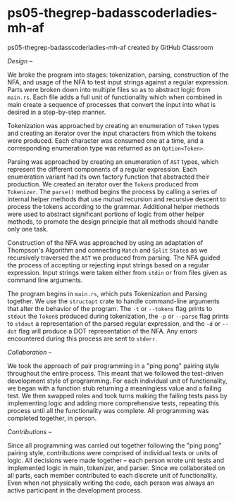 # ps05-thegrep-badasscoderladies-mh-af
ps05-thegrep-badasscoderladies-mh-af created by GitHub Classroom


_Design –_

We broke the program into stages: tokenization, parsing, construction of the NFA, and usage of the NFA to test input strings against a regular expression. Parts were broken down into multiple files so as to abstract logic from `main.rs`. Each file adds a full unit of functionality which when combined in main create a sequence of processes that convert the input into what is desired in a step-by-step manner.

Tokenization was approached by creating an enumeration of `Token` types and creating an iterator over the input characters from which the tokens were produced. Each character was consumed one at a time, and a corresponding enumeration type was returned as an `Option<Token>`.

Parsing was approached by creating an enumeration of `AST` types, which represent the different components of a regular expression. Each enumeration variant had its own factory function that abstracted their production. We created an iterator over the `Token`s produced from `Tokenizer`. The `parse()` method begins the process by calling a series of internal helper methods that use mutual recursion and recursive descent to process the tokens according to the grammar. Additional helper methods were used to abstract significant portions of logic from other helper methods, to promote the design principle that all methods should handle only one task.

Construction of the NFA was approached by using an adaptation of Thompson's Algorithm and connecting `Match` and `Split` `State`s as we recursively traversed the `AST` we produced from parsing. The NFA guided the process of accepting or rejecting input strings based on a regular expression. Input strings were taken either from `stdin` or from files given as command line arguments.

The program begins in `main.rs`, which puts Tokenization and Parsing together. We use the `structopt` crate to handle command-line arguments that alter the behavior of the program. The `-t` or `--tokens` flag prints to `stdout` the `Token`s produced during tokenization, the `-p` or `--parse` flag prints to `stdout` a representation of the parsed regular expression, and the `-d` or `--dot` flag will produce a DOT representation of the NFA. Any errors encountered during this process are sent to `stderr`.

_Collaboration –_

We took the approach of pair programming in a "ping pong" pairing style throughout the entire process. This meant that we followed the test-driven development style of programming. For each individual unit of functionality, we began with a function stub returning a meaningless value and a failing test. We then swapped roles and took turns making the failing tests pass by implementing logic and adding more comprehensive tests, repeating this process until all the functionality was complete. All programming was completed together, in person.

_Contributions –_

Since all programming was carried out together following the "ping pong" pairing style, contributions were comprised of individual tests or units of logic. All decisions were made together – each person wrote unit tests and implemented logic in main, tokenizer, and parser. Since we collaborated on all parts, each member contributed to each discrete unit of functionality. Even when not physically writing the code, each person was always an active participant in the development process.
